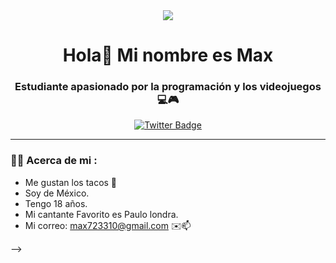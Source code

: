 <div id="header" align="center">
  <img src="https://media.giphy.com/media/sIIhZliB2McAo/giphy.gif" wisth="200" />
  <h1 align="center"> Hola👋 Mi nombre es Max</h1>
  <h3 align="center">Estudiante apasionado por la programación y los videojuegos 💻🎮</h3>
   </div>

  <div id="badges" align="center">
    <a href="https://twitter.com/MaxRoostie">
  <img src="https://img.shields.io/twitter/url?label=twitter&logo=twitter&style=social&url=MaxRoostie" 
       alt= "Twitter Badge" />
      </a>
  </div>

---

### 👨‍💻 Acerca de mi :

- Me gustan los tacos 🌮
- Soy de México.
- Tengo 18 años.
- Mi cantante Favorito es Paulo londra.
- Mi correo: max723310@gmail.com ✉️📫

-->
